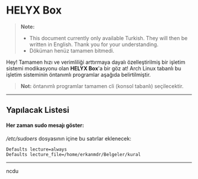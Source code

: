HELYX Box
===================
> **Note:**
> - This document currently only available Turkish. They will then be written in English. Thank you for your understanding.
> - Döküman henüz tamamen bitmedi.


Hey! Tamamen hızı ve verimliliği arttırmaya dayalı özelleştirilmiş bir işletim sistemi modikasyonu olan  **HELYX Box**'a bir göz at! Arch Linux tabanlı bu işletim sisteminin öntanımlı programlar aşağıda belirtilmiştir.
> **Not:** öntanımlı programlar tamamen cli (konsol tabanlı) seçilecektir.

-------------
Yapılacak Listesi
------------

#### Her zaman sudo mesajı göster:
   */etc/sudoers* dosyasının içine bu satırlar eklenecek:

    Defaults lecture=always
    Defaults lecture_file=/home/erkanmdr/Belgeler/kural

---------
ncdu
